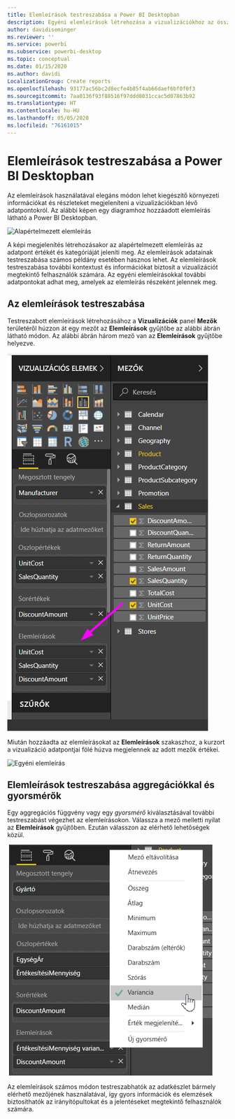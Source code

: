 ```yaml
---
title: Elemleírások testreszabása a Power BI Desktopban
description: Egyéni elemleírások létrehozása a vizualizációkhoz az összetevők húzásával
author: davidiseminger
ms.reviewer: ''
ms.service: powerbi
ms.subservice: powerbi-desktop
ms.topic: conceptual
ms.date: 01/15/2020
ms.author: davidi
LocalizationGroup: Create reports
ms.openlocfilehash: 93177ac56bc2d8ecfe4b85f4ab66daef6bf0f0f3
ms.sourcegitcommit: 7aa0136f93f88516f97ddd8031ccac5d07863b92
ms.translationtype: HT
ms.contentlocale: hu-HU
ms.lasthandoff: 05/05/2020
ms.locfileid: "76161015"
---
```

# <a name="customize-tooltips-in-power-bi-desktop"></a>Elemleírások testreszabása a Power BI Desktopban

Az elemleírások használatával elegáns módon lehet kiegészítő környezeti információkat és részleteket megjeleníteni a vizualizációkban lévő adatpontokról. Az alábbi képen egy diagramhoz hozzáadott elemleírás látható a Power BI Desktopban.

![Alapértelmezett elemleírás](media/desktop-custom-tooltips/custom-tooltips-1.png)

A képi megjelenítés létrehozásakor az alapértelmezett elemleírás az adatpont értékét és kategóriáját jeleníti meg. Az elemleírások adatainak testreszabása számos példány esetében hasznos lehet. Az elemleírások testreszabása további kontextust és információkat biztosít a vizualizációt megtekintő felhasználók számára. Az egyéni elemleírásokkal további adatpontokat adhat meg, amelyek az elemleírás részeként jelennek meg.

## <a name="how-to-customize-tooltips"></a>Az elemleírások testreszabása

Testreszabott elemleírások létrehozásához a **Vizualizációk** panel **Mezők** területéről húzzon át egy mezőt az **Elemleírások** gyűjtőbe az alábbi ábrán látható módon. Az alábbi ábrán három mező van az **Elemleírások** gyűjtőbe helyezve.

![Elemleírás-mezők hozzáadása](media/desktop-custom-tooltips/custom-tooltips-2.png)

Miután hozzáadta az elemleírásokat az **Elemleírások** szakaszhoz, a kurzort a vizualizáció adatpontjai fölé húzva megjelennek az adott mezők értékei.

![Egyéni elemleírás](media/desktop-custom-tooltips/custom-tooltips-3.png)

## <a name="customizing-tooltips-with-aggregation-or-quick-measures"></a>Elemleírások testreszabása aggregációkkal és gyorsmérők

Egy aggregációs függvény vagy egy *gyorsmérő* kiválasztásával további testreszabást végezhet az elemleírásokon. Válassza a mező melletti nyilat az **Elemleírások** gyűjtőben. Ezután válasszon az elérhető lehetőségek közül.

![Elemleírás gyorsmérővel](media/desktop-custom-tooltips/custom-tooltips-4.png)

Az elemleírások számos módon testreszabhatók az adatkészlet bármely elérhető mezőjének használatával, így gyors információk és elemzések biztosíthatók az irányítópultokat és a jelentéseket megtekintő felhasználók számára.
